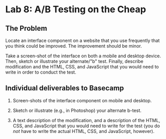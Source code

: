 # Lab 8: A/B Testing on the Cheap

## The Problem

Locate an interface component on a website that you use frequently that you think 
could be improved. The improvement should be minor.

Take a screen-shot of the interface on both a mobile and desktop device. Then, sketch 
or illustrate your alternate/"b" test. Finally, describe modification and the HTML, 
CSS, and JavaScript that you would need to write in order to conduct the test.

## Individual deliverables to Basecamp

1) Screen-shots of the interface component on mobile and desktop.

2) Sketch or illustrate (e.g., in Photoshop) your alternate b-test.

3) A text description of the modification, and a description of the HTML, CSS, and 
JavaScript that you would need to write for the test
 (you do *not* have to write the actual HTML, CSS, and JavaScript, however).
